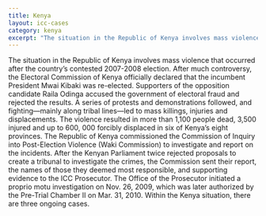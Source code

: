 ```yaml
---
title: Kenya
layout: icc-cases
category: kenya
excerpt: "The situation in the Republic of Kenya involves mass violence that occurred after the country’s contested 2007-2008 election."
---
```

The situation in the Republic of Kenya involves mass violence that occurred after the country’s contested 2007-2008 election. After much controversy, the Electoral Commission of Kenya officially declared that the incumbent President Mwai Kibaki was re-elected. Supporters of the opposition candidate Raila Odinga accused the government of electoral fraud and rejected the results. A series of protests and demonstrations followed, and fighting—mainly along tribal lines—led to mass killings, injuries and displacements. The violence resulted in more than 1,100 people dead, 3,500 injured and up to 600, 000 forcibly displaced in six of Kenya’s eight provinces. The Republic of Kenya commissioned the Commission of Inquiry into Post-Election Violence (Waki Commission) to investigate and report on the incidents. After the Kenyan Parliament twice rejected proposals to create a tribunal to investigate the crimes, the Commission sent their report, the names of those they deemed most responsible, and supporting evidence to the ICC Prosecutor. The Office of the Prosecutor initiated a proprio motu investigation on Nov. 26, 2009, which was later authorized by the Pre-Trial Chamber II on Mar. 31, 2010. Within the Kenya situation, there are three ongoing cases.